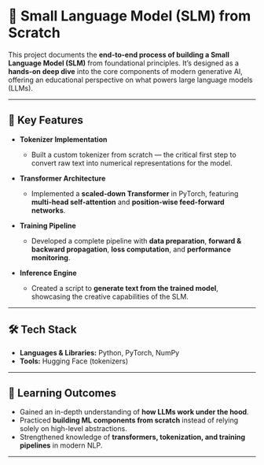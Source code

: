 # 🧠 Small Language Model (SLM) from Scratch  

This project documents the **end-to-end process of building a Small Language Model (SLM)** from foundational principles. It’s designed as a **hands-on deep dive** into the core components of modern generative AI, offering an educational perspective on what powers large language models (LLMs).  

---

## 🚀 Key Features  

- **Tokenizer Implementation**  
  - Built a custom tokenizer from scratch — the critical first step to convert raw text into numerical representations for the model.  

- **Transformer Architecture**  
  - Implemented a **scaled-down Transformer** in PyTorch, featuring **multi-head self-attention** and **position-wise feed-forward networks**.  

- **Training Pipeline**  
  - Developed a complete pipeline with **data preparation**, **forward & backward propagation**, **loss computation**, and **performance monitoring**.  

- **Inference Engine**  
  - Created a script to **generate text from the trained model**, showcasing the creative capabilities of the SLM.  

---

## 🛠️ Tech Stack  

- **Languages & Libraries:** Python, PyTorch, NumPy  
- **Tools:** Hugging Face (tokenizers)  

---

## 📌 Learning Outcomes  

- Gained an in-depth understanding of **how LLMs work under the hood**.  
- Practiced **building ML components from scratch** instead of relying solely on high-level abstractions.  
- Strengthened knowledge of **transformers, tokenization, and training pipelines** in modern NLP.  

---


